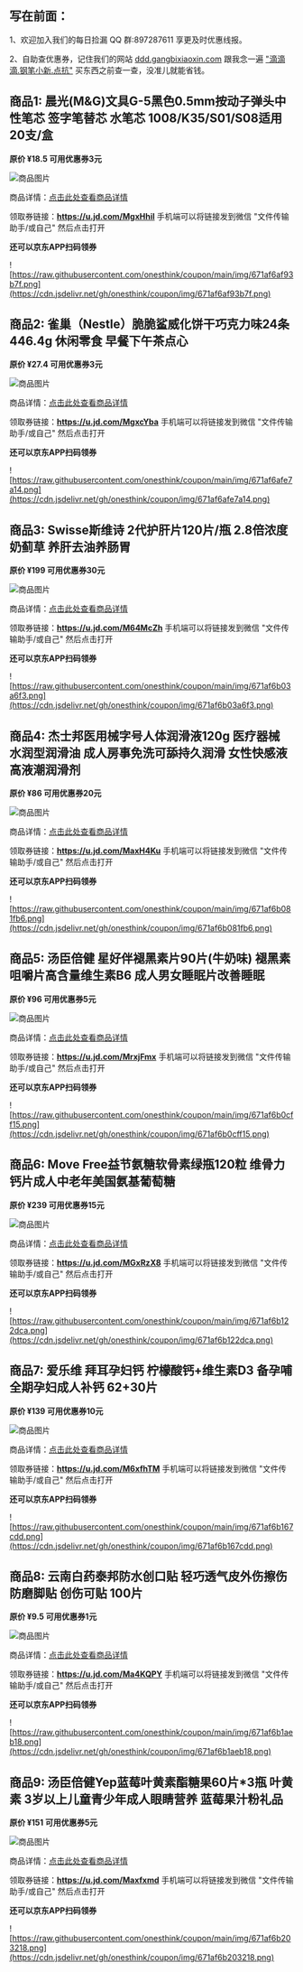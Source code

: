 ## 写在前面：

1、欢迎加入我们的每日捡漏 QQ 群:897287611 享更及时优惠线报。

2、自助查优惠券，记住我们的网站 [ddd.gangbixiaoxin.com](https://ddd.gangbixiaoxin.com) 跟我念一遍 ["滴滴滴.钢笔小新.点抗"](https://ddd.gangbixiaoxin.com) 买东西之前查一查，没准儿就能省钱。

## 商品1: 晨光(M&amp;G)文具G-5黑色0.5mm按动子弹头中性笔芯 签字笔替芯 水笔芯 1008/K35/S01/S08适用 20支/盒

**原价 ¥18.5 可用优惠券3元**

![商品图片](http://img14.360buyimg.com/n1/jfs/t1/208270/28/45404/121273/670cacc5F7f0440fc/aede7924453f51a1.jpg)

商品详情：[点击此处查看商品详情](https://union-click.jd.com/jdc?e=1003156031&amp;p=JF8BAZgJK1olXwIHVllaC0keCl8KE1kcWAYyEAEFVhQnWipNWhkeQxhZDAELXx9IHDRdBAlLARhaEQoBFxJSXzIGWQFRUUZiDSc4dCJLXTtbGxNXBFgBFCMqYU1kQwEPWx0cPWZDHSpcYQ1XRGptXlsCHQp2CwQ9cThgRBd9fwh3B2YAIyxUailOZyt_biNxP09-Hz0vADJzcG4KbDkcNGRbPwA-cStHeAxrRSxKLWF1HV4cfC9gXjpxRQFiKF9_MCo1QzNudwp8UiBUK29UNioUfxwnQxcJTg9uDlthFyQuWx0SVRoKZyNjPQoOZF9tC0oXBGYOHF0cWDYyVF5tXiUXAm4JGloVXQMAZF9tCE0UC2YLGlkWXgYEU25dAEwn1MKwztGkiI67gMDV3_Kw1ua0z8WdbTYyV25dCUoVA2sPGlkVbTYCV25eOBV5AjwOGA8dCFNsCF0DCxlTRDVmHlwcWwUCU25fCUoVAV84Kxt1BH9nKDcBVh9EAydKQgUWHXt1PVguSCUQQykBeztUFHIDPRgdT05yRm84G2s)

领取券链接：**https://u.jd.com/MgxHhiI** 手机端可以将链接发到微信 "文件传输助手/或自己" 然后点击打开

**还可以京东APP扫码领券**

![https://raw.githubusercontent.com/onesthink/coupon/main/img/671af6af93b7f.png](https://cdn.jsdelivr.net/gh/onesthink/coupon/img/671af6af93b7f.png)

## 商品2: 雀巢（Nestle）脆脆鲨威化饼干巧克力味24条446.4g 休闲零食 早餐下午茶点心

**原价 ¥27.4 可用优惠券3元**

![商品图片](http://img14.360buyimg.com/n1/jfs/t1/184725/17/49677/216393/671891d7F2ade9e04/99506939ff148337.jpg)

商品详情：[点击此处查看商品详情](https://union-click.jd.com/jdc?e=1003156031&amp;p=JF8BAacJK1olXwIHV1tYCUMSC18MGlIQXQYyEAEFVhQnWipNWhkeQxhZDAELXx9IHDRdBAlLARhaEQoBFxJSXzIGWQFRUW8FM11fXgAVABV0ZxBNIFMDDgsPdCNtWgEKYiBXWgNgHSkfVRZ-egpceCECHQp1LS4OfDh0RBd9fz13BH4AIxZVeClORSt_biBsP09EHz4FAS5zcAcKbzkdJGRYKFsqcShueAxrRS1sD2N1NykCfj9gXjpxWhhzNHVRPQQ9HEhgexZ8fi9cJlp0LQQ7fChgVF8WaAdpJWYGMz4ocjRLCyp8cAlTIkViWFJtCXsUAm8PEl0SWw8HZG5dCHtEbTBcWR5ICWjb08yKgtvArMJmTgtNAE4yVW5dDkgfCmwJGVgQXwIBZF5VD3vArtfdkerA1b_WytaKsezCitPchdMlbTYBZF5cCUkXB2gJGVslbQYBZF1tViUWUGkKGFsXW2heVwBeWg1NVgEOGlsdXQ4BXG5fCUoVAV84KzISOgUAAhVfCzFrfyRQZg4UB1NQKDYnUSUVehRKHF53FHFACQM0cS5DYBU4G2s)

领取券链接：**https://u.jd.com/MgxcYba** 手机端可以将链接发到微信 "文件传输助手/或自己" 然后点击打开

**还可以京东APP扫码领券**

![https://raw.githubusercontent.com/onesthink/coupon/main/img/671af6afe7a14.png](https://cdn.jsdelivr.net/gh/onesthink/coupon/img/671af6afe7a14.png)

## 商品3: Swisse斯维诗 2代护肝片120片/瓶 2.8倍浓度奶蓟草 养肝去油养肠胃

**原价 ¥199 可用优惠券30元**

![商品图片](http://img14.360buyimg.com/n1/jfs/t1/235961/38/27978/217234/671a5a47F00c5a483/0ac157d0baffd9c7.jpg)

商品详情：[点击此处查看商品详情](https://union-click.jd.com/jdc?e=1003156031&amp;p=JF8BAacJK1olXwIHV1xcAEkWBV8IGloUWgcAUFpfAEInRzBQRQQlBENHFRxWFlVMWzBeTA9KQl1XSwwDVFVPRjtUBAJQAVsMFgQZBC93ZRtXGCYSBXFSIQcDSy1Udzd_f1h0LWgAVVYAaA13ajV0Wz1dJENyDStKSEdjeh9tbChqGXJdMDgqQQJLexpvaTlMGwR2DFYvahFrRw99Yzh3XGZJIBZVfi9kZ21-eVJ2P1xXEypfYCxsYAxWbSJhPXFbLx0qfDxKVhZJWjxgA2RlVSpdcDJjZhZ7bARhNHJRIxddX3sXAz9Ra1JWC2RWIgUJeD5jUTV3TC1DUQoyVW5eCUsQCmkPHVIQbTYCVG4OZhBCHy1OQxlXCQIyVW5dDkgfCmwJG1wVXw8LZF5VD3vArtfdkerA1b_WytaKsezCitPchdMlbTYBZF5cCUkXB2gJGVslbQYBZF1tViUWUGkKG1gcX2heVwBeAB9SXwEOGlkSXgcHVW5fCUoVAV84Kz91O3JdVyNaUDxHdjZWWD1WKV51MF08eCUVAmdVex11NFx-FDgVcQ5nWho4G2s)

领取券链接：**https://u.jd.com/M64McZh** 手机端可以将链接发到微信 "文件传输助手/或自己" 然后点击打开

**还可以京东APP扫码领券**

![https://raw.githubusercontent.com/onesthink/coupon/main/img/671af6b03a6f3.png](https://cdn.jsdelivr.net/gh/onesthink/coupon/img/671af6b03a6f3.png)

## 商品4: 杰士邦医用械字号人体润滑液120g 医疗器械 水润型润滑油 成人房事免洗可舔持久润滑 女性快感液高液潮润滑剂

**原价 ¥86 可用优惠券20元**

![商品图片](http://img14.360buyimg.com/n1/jfs/t1/166922/12/33636/122071/671a396cFf30439f2/08956569a2af74fb.jpg)

商品详情：[点击此处查看商品详情](https://union-click.jd.com/jdc?e=1003156031&amp;p=JF8BAasJK1olXwIHU11eAU8VAl8IGloUWA8AUlpeDE0nRzBQRQQlBENHFRxWFlVMWzBeTA9KQl1XSwwDVFVPRjtUBAJQAVsMFgQZBEoXChN_TDpxXw5aNzxUWD9lexkATVpyXmgAMCYECCt8fzVJWSxKNl10FwlKSEdjeh9tbChiAXJdBjgqUThWexpsfTlPNQRhNlc9ahJvRw9TYCx3FFRJIxZUaC9ka21-eVNjP1xhEz0_dCJsYAxWb1lDDnJhKxkqCTxKVhZJWjgXCG1iDhgecDJjYRtRcARhAmZnIC0UX3thADxIAVlsXGNGFConalFCQhtBQAlDUQoyVW5eCUsQCmkPHVIQbTYCVG4OZpy7gruagYOmytOLyIr3hHsWM28OGFMcXQ4KVl5ZDkInA2cPK4y45dOI5YvVsZ-Ji7ixvI6c4dKc3G5tOEgnA24JGVsRWgcAVG5tCEgnAF9WdVpGWwUCUFlcZhcUXWwNQgJRMwMEV1pfCkgnAW4JGVklbTYDVFchfxx2Z20AQzh3VFZ2JiYrAB0WZGxmGT9tBAZiPyIHSQlgXARTbRhCbQYy)

领取券链接：**https://u.jd.com/MaxH4Ku** 手机端可以将链接发到微信 "文件传输助手/或自己" 然后点击打开

**还可以京东APP扫码领券**

![https://raw.githubusercontent.com/onesthink/coupon/main/img/671af6b081fb6.png](https://cdn.jsdelivr.net/gh/onesthink/coupon/img/671af6b081fb6.png)

## 商品5: 汤臣倍健 星好伴褪黑素片90片(牛奶味) 褪黑素咀嚼片高含量维生素B6 成人男女睡眠片改善睡眠

**原价 ¥96 可用优惠券5元**

![商品图片](http://img14.360buyimg.com/n1/jfs/t1/166554/37/48120/183496/671a2832F2755e16a/bf6a10ea8563ec97.jpg)

商品详情：[点击此处查看商品详情](https://union-click.jd.com/jdc?e=1003156031&amp;p=JF8BAaUJK1olXwIHU15bC04XA18IGloUXgILU1ZZAUgnRzBQRQQlBENHFRxWFlVMWzBeTA9KQl1XSwwDVFVPRjtUBAJQAVsMFgQZBCliRwlXRT5RDQ9bIj4NcBxrAwZSYx5cNGgANDgIfSBCRiZ2UyMUK15WFAlKSEdjeh9tbChAHnBrPA4pa0tVexpscjlPIQRhJlc_ahFjRxltYCt3FFRJIyxVeC9kUW1oU1J8P19lECgkfztsYAxWbAR9PnFxARopbDxKVhZJWD1gIm11MBhecDJjYRtBaB5iAmJSLS0-X3tNQ3EIBTlAHmNWHAcob0hgYQQSeRlDUQoyVW5eCUsQCmkPHVIQbTYCVG4fZh1cXycLG1sWbQcyVFheAEIUAm0LH18dXDYCXFlt3-av1uW5ztOsiZiKg-f63cKr1_GAK2slXjYCVV9fCE8QAm0IK2sVXjYBZAAzCRgRAW8NHFx7AQVcVwwUUA55BW4LH1IWVQ8yVl9cCkknM19qbh9zAlhnEA5UUT13UxdfZ1t8B35HHTczCitxVhpjTh5cI056VSgFXAtAM284)

领取券链接：**https://u.jd.com/MrxjFmx** 手机端可以将链接发到微信 "文件传输助手/或自己" 然后点击打开

**还可以京东APP扫码领券**

![https://raw.githubusercontent.com/onesthink/coupon/main/img/671af6b0cff15.png](https://cdn.jsdelivr.net/gh/onesthink/coupon/img/671af6b0cff15.png)

## 商品6: Move Free益节氨糖软骨素绿瓶120粒 维骨力钙片成人中老年美国氨基葡萄糖

**原价 ¥239 可用优惠券15元**

![商品图片](http://img14.360buyimg.com/n1/jfs/t1/168836/34/51558/152395/6719aa8dF7a3bc474/17ce1b475b898026.jpg)

商品详情：[点击此处查看商品详情](https://union-click.jd.com/jdc?e=1003156031&amp;p=JF8BAaQJK1olXwMBUFlfDE4RAF8LHVIcWwQAZBoCUBVIMzZNXhpXVhgcDwYCXhxDXHBTTkRHA1ocDBsJVFRORjNVFRlPGQpUMjsVb0t_ZilbfxJtOGRkCho4YBBtBQZmGRNRFGBrLBcACSt3VTFqQ11TSkYOIFwPWzJkeCp8QSxzKnJHEzwkczdjAi0OfzJmPnJ2Clc4cThrdDJ8HTlsBHp7IBxaa0lNYw96eBxiAnZlIz1dTz9uazdgRD9mKnQCKikAAQhhZxtqbCgVAnJrNDsqQShLex8cGS4BX3MyEwkOeC8fRTVqWgdjNF16EBYiUUhgc2MEK1olXgcCU1dbD00eBl84G1slH2hABgcFXxwL2tmTwvqBbQcyVFheAEIUAm0LEloTWjYCXFlt3-av1uW5ztOsiZiKg-f63cKr1_GAK2slXjYCVV9fCE8QAm0IK2sVXjYBZAAzCRgRAG8MEgl7AQVcVwwWXwx5BmkMHFgXXDYAVV9fCnsnMzlufhNyXW5nEg05QTNyYQlWXz59BnwEPTBfQA9eZQZwUgYUPWZUCjwFDg0nA18)

领取券链接：**https://u.jd.com/MGxRzX8** 手机端可以将链接发到微信 "文件传输助手/或自己" 然后点击打开

**还可以京东APP扫码领券**

![https://raw.githubusercontent.com/onesthink/coupon/main/img/671af6b122dca.png](https://cdn.jsdelivr.net/gh/onesthink/coupon/img/671af6b122dca.png)

## 商品7: 爱乐维 拜耳孕妇钙 柠檬酸钙+维生素D3 备孕哺全期孕妇成人补钙 62+30片

**原价 ¥139 可用优惠券10元**

![商品图片](http://img14.360buyimg.com/n1/jfs/t1/3209/22/26209/133952/670a37f5F4ef0585a/76e1dd7ce0c1ce8c.jpg)

商品详情：[点击此处查看商品详情](https://union-click.jd.com/jdc?e=1003156031&amp;p=JF8BAakJK1olXwIHVlxcDkIXBF8IGloVXAAHVlpcCkonRzBQRQQlBENHFRxWFlVMWzBeTA9KQl1XSwwDVFVPRjtUBAJQAVsMFgQZBBkRQywBYQV1Jl9qDV0JWh5zSwlRZC1SFGgAVlk5DiJVVAdsGRlsNXxgF1ZKSEdjeh9tbDhyHHFrKDgqeyBTexpsfjlMJQR1NlYqahJ3RxltYzx3XFRJNAZVeC9kc21reVJ2P1xQXD0_cC5sYAxWbSJlOX9hJxspCTxKVhZJWj1eNnB1DgxfcDJjYRtBUgViAlRrLT0mX3tzaDVqTw1VJWVBHCoPX0tpeAwSQF5lUQoyVW5eCUsQCmkPHVIQbTYCVG4fZp2ug7qAuo2f2FRDFm5cOEsRAGcBG1MdWAcCU1dtCEMQM7ilo46f7NOK7YrDgJyupLqBp4-L1TYyZF1tCEoWAW8MHFoXXTYyVF1tC3tJbW5bHF5BXAILOgJeVkgSXWpXdV0UWgILUV5dOEkWAm0KK2slDwBCF1cnVitsWgdRGA9HCGJKMgcifgxebW0KHD8TNERVPDpfSjJ_eQ1LE2sVbQ)

领取券链接：**https://u.jd.com/M6xfhTM** 手机端可以将链接发到微信 "文件传输助手/或自己" 然后点击打开

**还可以京东APP扫码领券**

![https://raw.githubusercontent.com/onesthink/coupon/main/img/671af6b167cdd.png](https://cdn.jsdelivr.net/gh/onesthink/coupon/img/671af6b167cdd.png)

## 商品8: 云南白药泰邦防水创口贴  轻巧透气皮外伤擦伤防磨脚贴 创伤可贴 100片

**原价 ¥9.5 可用优惠券1元**

![商品图片](http://img14.360buyimg.com/n1/jfs/t1/185251/31/49957/152483/6715ebd8Fc36503a0/18dc76520070d704.jpg)

商品详情：[点击此处查看商品详情](https://union-click.jd.com/jdc?e=1003156031&amp;p=JF8BAa8JK1olXwIHU15fCEsTAV8IGloUXA4HUltYAUInRzBQRQQlBENHFRxWFlVMWzBeTA9KQl1XSwwDVFVPRjtUBAJQAVsMFgQZBCliRwlXRT5RDQ9bIgclVkx-AwZVUhBoLmgANDgIfSBCRiZ2UyMUNHt7LwlKSEdjeh9tbChyAnFrBjcpe0tLexpsfzlPLQR0JlYrahJrRwxDYz93XHpJIBZUay9ke21-aVNmP19hCyo0cz1sYAxWbSJxPn9xJxspUjxKVhZJWDlOKm1nIy4dcDJjZhZ7ZBlhNGZiLS0iX3tzXjNSUBNlBWRHMjYvCk8eXCxOWC5TUQoyVW5eCUsQCmkPHVIQbTYCVG4fZpKnqLuFso290d--yonikZ-fjV8JK1sTXg4LVFZVDUsfCmw4G1MSbdGv7IvXuZ6furuWk4ys-tOL6IrDgHsnM2w4G1oUXwYGU19fCHsnA2w4GGtLMwdRU1sNCRsWbTMLRVgQHF5KOlhcD08WBWYLK1kUXAQAZG5taj5TZTBWfh9FVF90DSYDDyIXajJBUCZmMwRiMgsoYx5SShFAY1p8IH95A25dOA)

领取券链接：**https://u.jd.com/Ma4KQPY** 手机端可以将链接发到微信 "文件传输助手/或自己" 然后点击打开

**还可以京东APP扫码领券**

![https://raw.githubusercontent.com/onesthink/coupon/main/img/671af6b1aeb18.png](https://cdn.jsdelivr.net/gh/onesthink/coupon/img/671af6b1aeb18.png)

## 商品9: 汤臣倍健Yep蓝莓叶黄素酯糖果60片*3瓶 叶黄素 3岁以上儿童青少年成人眼睛营养 蓝莓果汁粉礼品

**原价 ¥151 可用优惠券5元**

![商品图片](http://img14.360buyimg.com/n1/jfs/t1/245411/36/21801/222561/671a2875F9e8da9c6/3d39817278d4b42f.jpg)

商品详情：[点击此处查看商品详情](https://union-click.jd.com/jdc?e=1003156031&amp;p=JF8BAaUJK1olXwIHU15bC04XA18IGloUXAUCUFtdAE0nRzBQRQQlBENHFRxWFlVMWzBeTA9KQl1XSwwDVFVPRjtUBAJQAVsMFgQZBC1vVTJuQR5BKn17VF1afiBDXgt3cD12JWgAJDwFcCNqCjtUQgRGFGFiKAZKSEdjeh9tbChyH3J7MDcqawJWexpscjlPIQRhJlc_ahFjRxltYCt3FFRJIyxVeC9kUW1oU1J8P19lECgkfztsYAxWbAR9PnFxARopbDxKVhZJWD1gIm11MBhecDJjYRtBaB5iAmJSLS0-X3t3QmpBfRt2DmQcHBgNcRdQZgYJWVxlUQoyVW5eCUsQCmkPHVIQbTYCVG4fZh1cXycLG1sWbQcyVFheAEIUAm0KH18VVDYCXFlt3-av1uW5ztOsiZiKg-f63cKr1_GAK2slXjYCVV9fCE8QAm0IK2sVXjYBZAAzCRgQBj8JS1p7AQVcVwtZDw55BW4PElkdXAYyVl9cCkknM19uYw1IO1xHACkmcUsUBBljTwZxIm1kNyYzCjt1WxdgZlJBAV9dBxc6aDdPM284)

领取券链接：**https://u.jd.com/Maxfxmd** 手机端可以将链接发到微信 "文件传输助手/或自己" 然后点击打开

**还可以京东APP扫码领券**

![https://raw.githubusercontent.com/onesthink/coupon/main/img/671af6b203218.png](https://cdn.jsdelivr.net/gh/onesthink/coupon/img/671af6b203218.png)

